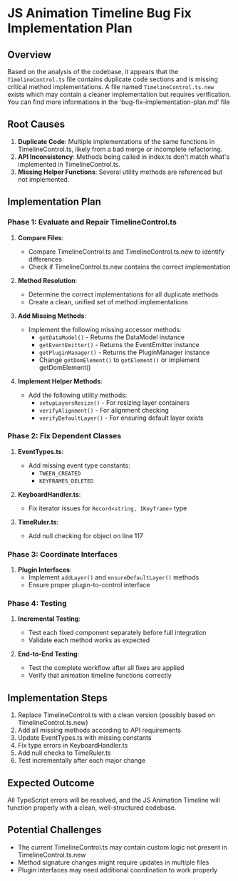 # JS Animation Timeline Bug Fix Implementation Plan

## Overview
Based on the analysis of the codebase, it appears that the `TimelineControl.ts` file contains duplicate code sections and is missing critical method implementations. A file named `TimelineControl.ts.new` exists which may contain a cleaner implementation but requires verification. You can find more informations in the 'bug-fix-implementation-plan.md' file

## Root Causes
1. **Duplicate Code**: Multiple implementations of the same functions in TimelineControl.ts, likely from a bad merge or incomplete refactoring.
2. **API Inconsistency**: Methods being called in index.ts don't match what's implemented in TimelineControl.ts.
3. **Missing Helper Functions**: Several utility methods are referenced but not implemented.

## Implementation Plan

### Phase 1: Evaluate and Repair TimelineControl.ts
1. **Compare Files**:
   - Compare TimelineControl.ts and TimelineControl.ts.new to identify differences
   - Check if TimelineControl.ts.new contains the correct implementation

2. **Method Resolution**:
   - Determine the correct implementations for all duplicate methods
   - Create a clean, unified set of method implementations

3. **Add Missing Methods**:
   - Implement the following missing accessor methods:
     - `getDataModel()` - Returns the DataModel instance
     - `getEventEmitter()` - Returns the EventEmitter instance
     - `getPluginManager()` - Returns the PluginManager instance
     - Change `getDomElement()` to `getElement()` or implement getDomElement()

4. **Implement Helper Methods**:
   - Add the following utility methods:
     - `setupLayersResize()` - For resizing layer containers
     - `verifyAlignment()` - For alignment checking
     - `verifyDefaultLayer()` - For ensuring default layer exists

### Phase 2: Fix Dependent Classes
1. **EventTypes.ts**:
   - Add missing event type constants:
     - `TWEEN_CREATED`
     - `KEYFRAMES_DELETED`

2. **KeyboardHandler.ts**:
   - Fix iterator issues for `Record<string, IKeyframe>` type

3. **TimeRuler.ts**:
   - Add null checking for object on line 117

### Phase 3: Coordinate Interfaces
1. **Plugin Interfaces**:
   - Implement `addLayer()` and `ensureDefaultLayer()` methods
   - Ensure proper plugin-to-control interface

### Phase 4: Testing
1. **Incremental Testing**:
   - Test each fixed component separately before full integration
   - Validate each method works as expected

2. **End-to-End Testing**:
   - Test the complete workflow after all fixes are applied
   - Verify that animation timeline functions correctly

## Implementation Steps
1. Replace TimelineControl.ts with a clean version (possibly based on TimelineControl.ts.new)
2. Add all missing methods according to API requirements
3. Update EventTypes.ts with missing constants
4. Fix type errors in KeyboardHandler.ts
5. Add null checks to TimeRuler.ts
6. Test incrementally after each major change

## Expected Outcome
All TypeScript errors will be resolved, and the JS Animation Timeline will function properly with a clean, well-structured codebase.

## Potential Challenges
- The current TimelineControl.ts may contain custom logic not present in TimelineControl.ts.new
- Method signature changes might require updates in multiple files
- Plugin interfaces may need additional coordination to work properly
